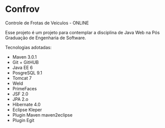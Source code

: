 Confrov
=======

Controle de Frotas de Veiculos - ONLINE

Esse projeto é um projeto para contemplar a disciplina de Java Web na Pós Graduação de Engenharia de Software.

Tecnologias adotadas:

- Maven 3.0.1
- Git + GitHUB
- Java EE 6
- PosgreSQL 9.1
- Tomcat 7
- Weld
- PrimeFaces
- JSF 2.0
- JPA 2.o
- Hibernate 4.0
- Eclipse Kleper
- Plugin Maven maven2eclipse
- Plugin Egit
